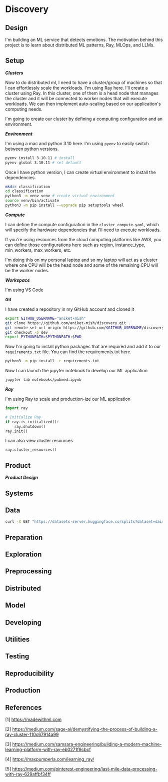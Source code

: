 # Discovery

## Design
I'm building an ML service that detects emotions. The motivation behind this project is to learn about distributed ML patterns, Ray, MLOps, and LLMs.

## Setup

**_Clusters_**

Now to do distributed ml, I need to have a cluster/group of machines so that I can effortlessly scale the workloads. I'm using Ray here. I'll create a cluster using Ray. In this cluster, one of them is a head node that manages the cluster and it will be connected to worker nodes that will execute workloads. We can then implement auto-scaling based on our application's computing needs.

I'm going to create our cluster by defining a computing configuration and an environment.

**_Environment_**

I'm using a mac and python 3.10 here. I'm using `pyenv` to easily switch between python versions.

```bash
pyenv install 3.10.11 # install 
pyenv global 3.10.11 # set default
```

Once I have python version, I can create virtual environment to install the dependencies.

```bash
mkdir classification 
cd classification 
python3 -m venv venv # create virtual environment 
source venv/bin/activate
python3 -m pip install --upgrade pip setuptools wheel
```

**_Compute_**

I can define the compute configuration in the `cluster_compute.yaml`, which will specify the hardware dependencies that I'll need to execute workloads.

If you're using resources from the cloud computing platforms like AWS, you can define those configurations here such as region, instance_type, min_workers, max_workers, etc.

I'm doing this on my personal laptop and so my laptop will act as a cluster where one CPU will be the head node and some of the remaining CPU will be the worker nodes.

**_Workspace_**

I'm using VS Code

**_Git_**

I have created a repository in my GitHub account and cloned it

```bash
export GITHUB_USERNAME="aniket-mish"
git clone https://github.com/aniket-mish/discovery.git . 
git remote set-url origin https://github.com/$GITHUB_USERNAME/discovery.git 
git checkout -b dev 
export PYTHONPATH=$PYTHONPATH:$PWD
```

Now I'm going to install python packages that are required and add it to our `requirements.txt` file. You can find the requirements.txt here.

```bash
python3 -m pip install -r requirements.txt
```

Now I can launch the jupyter notebook to develop our ML application

```bash
jupyter lab notebooks/pubmed.ipynb
```

**_Ray_**

I'm using Ray to scale and production-ize our ML application

```python
import ray

# Initialize Ray
if ray.is_initialized():
	ray.shutdown()
ray.init()
```

I can also view cluster resources

```python
ray.cluster_resources()
```

## Product

**_Product Design_**

## Systems

## Data

```bash
curl -X GET "https://datasets-server.huggingface.co/splits?dataset=dair-ai%2Femotion"
```

## Preparation

## Exploration

## Preprocessing

## Distributed

## Model

## Developing

## Utilities

## Testing

## Reproducibility

## Production

## References

[1] https://madewithml.com

[2] https://medium.com/sage-ai/demystifying-the-process-of-building-a-ray-cluster-110c67914a99

[3] https://medium.com/samsara-engineering/building-a-modern-machine-learning-platform-with-ray-eb0271f9cbcf

[4] https://maxpumperla.com/learning_ray/

[5] https://medium.com/pinterest-engineering/last-mile-data-processing-with-ray-629affbf34ff
